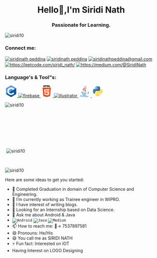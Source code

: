 <h1 align="center">Hello👋,<b>I'm Siridi Nath</b></h1>
<h3 align="center">Passionate for Learning.</h3>
<p align="left"> <img src="https://komarev.com/ghpvc/?username=siridi10&label=Profile%20views&color=0e75b6&style=flat" alt="siridi10" /> </p>
<!-- <p> <img align="right" alt="coding" width="250" height="400" src="https://media.giphy.com/media/Lmy23L3RkJ0sEWokRN/giphy.gif" alt="siridi10"/></p> -->
<h3 align="left"><b>Connect me:</b></h3>
<p align="left">
<a href="https://linkedin.com/in/siridinath-peddina" target="blank"><img align="center" src="https://cdn.svgporn.com/logos/linkedin-icon.svg" alt="siridinath peddina" height="30" width="40" /></a>
 <a href="https://twitter.com/in/siridinath-peddina" target="blank"><img align="center" src="https://cdn.svgporn.com/logos/twitter.svg" alt="siridinath peddina" height="30" width="40" /></a>
 <a href="https://gmail.com/in/siridinathpeddina@gmail.com" target="blank"><img align="center" src="https://cdn.svgporn.com/logos/google-gmail.svg" alt="siridinathpeddina@gmail.com" height="30" width="40" /></a>
  <a href="https://leetcode.com/siridi_nath/" target="blank"><img align="center" src="https://upload.wikimedia.org/wikipedia/commons/8/8e/LeetCode_Logo_1.png" alt="https://leetcode.com/siridi_nath/" height="30" width="40" /></a>
 <a href="https://medium.com/@SiridiNath" target="blank"><img align="center" src="https://cdn.svgporn.com/logos/medium.svg" alt="https://medium.com/@SiridiNath" height="30" width="40" /></a>
</p>
<h3 align="left">Language's & Tool"s:</h3>
<p align="left"> <a href="https://www.cprogramming.com/" target="_blank"> <img src="https://raw.githubusercontent.com/devicons/devicon/master/icons/c/c-original.svg" alt="c" width="40" height="40"/> </a> <a href="https://firebase.google.com/" target="_blank"> <img src="https://www.vectorlogo.zone/logos/firebase/firebase-icon.svg" alt="firebase" width="40" height="40"/> </a> <a href="https://www.w3.org/html/" target="_blank"> <img src="https://raw.githubusercontent.com/devicons/devicon/master/icons/html5/html5-original-wordmark.svg" alt="html5" width="40" height="40"/> </a> <a href="https://www.adobe.com/in/products/illustrator.html" target="_blank"> <img src="https://www.vectorlogo.zone/logos/adobe_illustrator/adobe_illustrator-icon.svg" alt="illustrator" width="40" height="40"/> </a> <a href="https://www.java.com" target="_blank"> <img src="https://raw.githubusercontent.com/devicons/devicon/master/icons/java/java-original.svg" alt="java" width="40" height="40"/> </a> <a href="https://www.oracle.com/" target="_blank"> <a href="https://www.python.org" target="_blank"> <img src="https://raw.githubusercontent.com/devicons/devicon/master/icons/python/python-original.svg" alt="python" width="40" height="40"/> </a> </p>
<p><img align="left" src="https://github-readme-stats.vercel.app/api/top-langs?username=siridi10&hide_border=true&theme=vision-friendly-dark" alt="siridi10" /></p><br><br><br><br><br><br>
<br><br>
<p>&nbsp;<img align="center" src="https://github-readme-stats.vercel.app/api?username=siridi10&show_icons=true&theme=radical" alt="siridi10" /></p><br>
<p><img align="center" src="https://github-readme-streak-stats.herokuapp.com/?user=siridi10&hide_border=true&theme=vision-friendly-dark" alt="siridi10" /></p>

Here are some ideas to get you started:
- 🔭 Completed Graduation in domain of Computer Science and Engineering.
- 🌱 I’m currently working as Trainee engineer in WIPRO.
- 🔭 I have interest of writing blogs.
- 🤔 Looking for an Internship based on Data Science.
- 💬 Ask me about Android & Java
- <code><img src="https://cdn.svgporn.com/logos/android-icon.svg" width="30" alt="Android"></code>
  <code><img src="https://cdn.svgporn.com/logos/java.svg" width="30" alt="Java"></code>
  <code><img src="https://cdn.svgporn.com/logos/medium.svg" width="30" alt="Medium"></code>
- 📫 How to reach me: 📱-> 7537897581
- 😄 Pronouns: He/His
- 😄 You call me as SIRIDI NATH
- ⚡ Fun fact: Interested on IOT
- Having Interest on LOGO Designing
